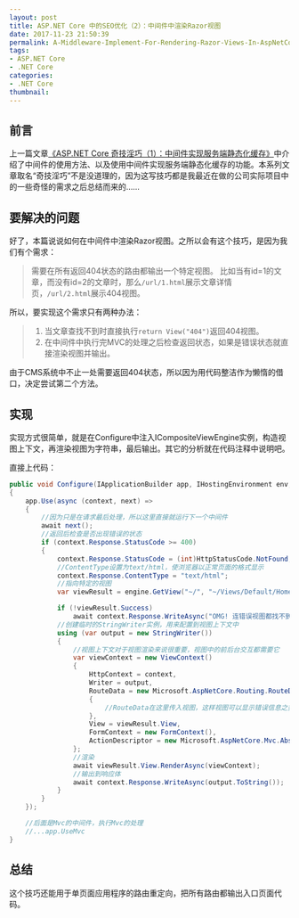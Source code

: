 ```yaml
---
layout: post
title: ASP.NET Core 中的SEO优化（2）：中间件中渲染Razor视图
date: 2017-11-23 21:50:39
permalink: A-Middleware-Implement-For-Rendering-Razor-Views-In-AspNetCore
tags:
- ASP.NET Core
- .NET Core
categories:
- .NET Core
thumbnail:
---
```

## 前言

上一篇文章[《ASP.NET Core 奇技淫巧（1）：中间件实现服务端静态化缓存》](A-Middleware-Implement-For-Server-Side-Static-Caching-In-AspNetCore.html)中介绍了中间件的使用方法、以及使用中间件实现服务端静态化缓存的功能。本系列文章取名“奇技淫巧”不是没道理的，因为这写技巧都是我最近在做的公司实际项目中的一些奇怪的需求之后总结而来的……

## 要解决的问题

好了，本篇说说如何在中间件中渲染Razor视图。之所以会有这个技巧，是因为我们有个需求：

> 需要在所有返回404状态的路由都输出一个特定视图。
> 比如当有id=1的文章，而没有id=2的文章时，那么`/url/1.html`展示文章详情页，`/url/2.html`展示404视图。

所以，要实现这个需求只有两种办法：
> 1. 当文章查找不到时直接执行`return View("404")`返回404视图。
> 2. 在中间件中执行完MVC的处理之后检查返回状态，如果是错误状态就直接渲染视图并输出。

由于CMS系统中不止一处需要返回404状态，所以因为用代码整洁作为懒惰的借口，决定尝试第二个方法。

## 实现

实现方式很简单，就是在Configure中注入ICompositeViewEngine实例，构造视图上下文，再渲染视图为字符串，最后输出。其它的分析就在代码注释中说明吧。

直接上代码：

```csharp
public void Configure(IApplicationBuilder app, IHostingEnvironment env, ICompositeViewEngine engine)
{
    app.Use(async (context, next) =>
    {
        //因为只是在请求最后处理，所以这里直接就运行下一个中间件
        await next();
        //返回后检查是否出现错误的状态
        if (context.Response.StatusCode >= 400)
        {
            context.Response.StatusCode = (int)HttpStatusCode.NotFound;
            //ContentType设置为text/html，使浏览器以正常页面的格式显示
            context.Response.ContentType = "text/html";
            //指向特定的视图
            var viewResult = engine.GetView("~/", "~/Views/Default/Home/Error.cshtml", true);

            if (!viewResult.Success)
                await context.Response.WriteAsync("OMG! 连错误视图都找不到了。。");
            //创建临时的StringWriter实例，用来配置到视图上下文中
            using (var output = new StringWriter())
            {
                //视图上下文对于视图渲染来说很重要，视图中的前后台交互都需要它
                var viewContext = new ViewContext()
                {
                    HttpContext = context,
                    Writer = output,
                    RouteData = new Microsoft.AspNetCore.Routing.RouteData()
                    {
                        //RouteData在这里传入视图，这样视图可以显示错误信息之类的数据
                    },
                    View = viewResult.View,
                    FormContext = new FormContext(),
                    ActionDescriptor = new Microsoft.AspNetCore.Mvc.Abstractions.ActionDescriptor()
                };
                //渲染
                await viewResult.View.RenderAsync(viewContext);
                //输出到响应体
                await context.Response.WriteAsync(output.ToString());
            }
        }
    });

    //后面是Mvc的中间件，执行Mvc的处理
    //...app.UseMvc
}
```

## 总结

这个技巧还能用于单页面应用程序的路由重定向，把所有路由都输出入口页面代码。